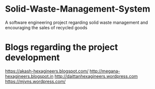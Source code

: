 # Solid-Waste-Management-System
A software engineering project regarding solid waste management and encouraging the sales of recycled goods

# Blogs regarding the project development
https://akash-hexagineers.blogspot.com/
http://megana-hexagineers.blogspot.in
http://daittanhexagineers.wordpress.com
https://mjvns.wordpress.com/
